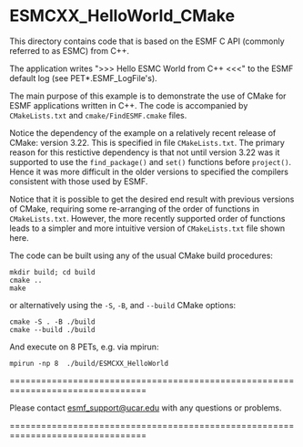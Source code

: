 ESMCXX_HelloWorld_CMake
=======================

This directory contains code that is based on the ESMF C API (commonly referred to as ESMC) from C++.

The application writes ">>> Hello ESMC World from C++ <<<" to the ESMF default log (see PET*.ESMF_LogFile's).

The main purpose of this example is to demonstrate the use of CMake for ESMF applications written in C++. The code is accompanied by `CMakeLists.txt` and `cmake/FindESMF.cmake` files.

Notice the dependency of the example on a relatively recent release of CMake: version 3.22. This is specified in file `CMakeLists.txt`. The primary reason for this restictive dependency is that not until version 3.22 was it supported to use the `find_package()` and `set()` functions before `project()`. Hence it was more difficult in the older versions to specified the compilers consistent with those used by ESMF.

Notice that it is possible to get the desired end result with previous versions of CMake, requiring some re-arranging of the order of functions in `CMakeLists.txt`. However, the more recently supported order of functions leads to a simpler and more intuitive version of `CMakeLists.txt` file shown here.

The code can be built using any of the usual CMake build procedures:

    mkdir build; cd build
    cmake ..
    make

or alternatively using the `-S`, `-B`, and `--build` CMake options:

    cmake -S . -B ./build
    cmake --build ./build

And execute on 8 PETs, e.g. via mpirun:

    mpirun -np 8  ./build/ESMCXX_HelloWorld

================================================================================

Please contact esmf_support@ucar.edu with any questions or problems.

================================================================================
